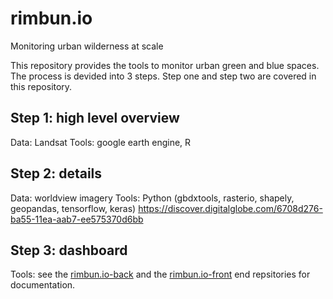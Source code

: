 # rimbun.io
Monitoring urban wilderness at scale

This repository provides the tools to monitor urban green and blue spaces. The process is devided into 3 steps. Step one and step two are covered in this repository.

## Step 1: high level overview
Data: Landsat
Tools: google earth engine, R

 
 ## Step 2: details
 Data: worldview imagery
 Tools: Python (gbdxtools, rasterio, shapely, geopandas, tensorflow, keras)
https://discover.digitalglobe.com/6708d276-ba55-11ea-aab7-ee575370d6bb

 ## Step 3: dashboard
 Tools: see the [rimbun.io-back](http://www.github.com/krakchris/rimbun.io-back) and the [rimbun.io-front](http://www.github.com/krakchris/rimbun.io-front) end repsitories for documentation.  
<!--stackedit_data:
eyJoaXN0b3J5IjpbMTA1MTQwMDM5MSwxNTk4NzM2NTUzXX0=
-->